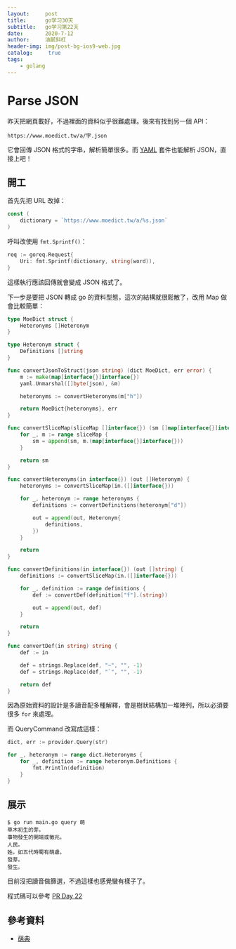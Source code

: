 ```yaml
---
layout:     post
title:      go学习30天
subtitle:   go学习第22天
date:       2020-7-12
author:     油腻斜杠
header-img: img/post-bg-ios9-web.jpg
catalog: 	 true
tags:
    - golang
---
```

# Parse JSON

昨天把網頁載好，不過裡面的資料似乎很難處理。後來有找到另一個 API：

```
https://www.moedict.tw/a/字.json
```

它會回傳 JSON 格式的字串，解析簡單很多。而 [YAML][Day 20] 套件也能解析 JSON，直接上吧！

## 開工

首先先把 URL 改掉：

```go
const (
	dictionary = `https://www.moedict.tw/a/%s.json`
)
```

呼叫改使用 `fmt.Sprintf()`：

```go
req := goreq.Request{
    Uri: fmt.Sprintf(dictionary, string(word)),
}
```

這樣執行應該回傳就會變成 JSON 格式了。

下一步是要把 JSON 轉成 go 的資料型態，這次的結構就很鬆散了，改用 Map 做會比較簡單：

```go
type MoeDict struct {
	Heteronyms []Heteronym
}

type Heteronym struct {
	Definitions []string
}

func convertJsonToStruct(json string) (dict MoeDict, err error) {
	m := make(map[interface{}]interface{})
	yaml.Unmarshal([]byte(json), &m)

	heteronyms := convertHeteronyms(m["h"])

	return MoeDict{heteronyms}, err
}

func convertSliceMap(sliceMap []interface{}) (sm []map[interface{}]interface{}) {
	for _, m := range sliceMap {
		sm = append(sm, m.(map[interface{}]interface{}))
	}

	return sm
}

func convertHeteronyms(in interface{}) (out []Heteronym) {
	heteronyms := convertSliceMap(in.([]interface{}))

	for _, heteronym := range heteronyms {
		definitions := convertDefinitions(heteronym["d"])

		out = append(out, Heteronym{
			definitions,
		})
	}

	return
}

func convertDefinitions(in interface{}) (out []string) {
	definitions := convertSliceMap(in.([]interface{}))

	for _, definition := range definitions {
		def := convertDef(definition["f"].(string))

		out = append(out, def)
	}

	return
}

func convertDef(in string) string {
	def := in

	def = strings.Replace(def, "~", "", -1)
	def = strings.Replace(def, "`", "", -1)

	return def
}
```

因為原始資料的設計是多讀音配多種解釋，會是樹狀結構加一堆陣列，所以必須要很多 `for` 來處理。

而 QueryCommand 改寫成這樣：

```go
dict, err := provider.Query(str)

for _, heteronym := range dict.Heteronyms {
    for _, definition := range heteronym.Definitions {
        fmt.Println(definition)
    }
}
```

## 展示

```
$ go run main.go query 萌
草木初生的芽。
事物發生的開端或徵兆。
人民。
姓。如五代時蜀有萌慮。
發芽。
發生。
```

目前沒把讀音做篩選，不過這樣也感覺蠻有樣子了。

程式碼可以參考 [PR Day 22](https://github.com/MilesChou/namer/pull/8)

## 參考資料

* [萌典][]

[萌典]: https://www.moedict.tw
[Day 20]: day20.md

